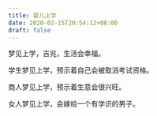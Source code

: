 ```yaml
---
title: 婴儿上学
date: 2020-02-15T20:54:12+08:00
draft: false
---
```


梦见上学，吉兆，生活会幸福。

学生梦见上学，预示着自己会被取消考试资格。

商人梦见上学，预示着生意会很兴旺。

女人梦见上学，会嫁给一个有学识的男子。

